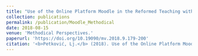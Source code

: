 ```yaml
---
title: "Use of the Online Platform Moodle in the Reformed Teaching within the Department of Neohelenistic Studies at the Faculty of Philology, University of Belgrade."
collection: publications
permalink: /publication/Moodle_Methodical
date: 2018-08-15
venue: 'Methodical Perspectives.'
paperurl: 'https://doi.org/10.19090/mv.2018.9.179-200'
citation: '<b>Petković, Lj.</b> (2018). Use of the Online Platform Moodle in the Reformed Teaching within the Department of Neohelenistic Studies at the Faculty of Philology, University of Belgrade. <i>Methodical Perspectives 9</i>(9), pp. 179-200.'
---
```

<!--[Download paper here](http://academicpages.github.io/files/paper1.pdf)-->

<!--Recommended citation: Your Name, You. (2009). "Paper Title Number 1." <i>Journal 1</i>. 1(1).-->